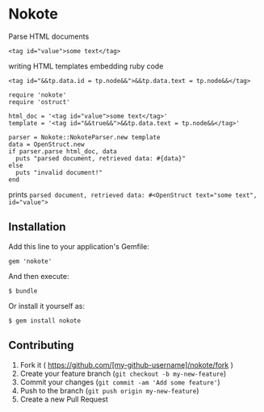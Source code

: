 # Nokote

Parse HTML documents
```{.html}
<tag id="value">some text</tag>
```

writing HTML templates embedding ruby code
```{.html}
<tag id="&&tp.data.id = tp.node&&">&&tp.data.text = tp.node&&</tag>
```

```{.ruby}
require 'nokote'
require 'ostruct'

html_doc = '<tag id="value">some text</tag>'
template = '<tag id="&&true&&">&&tp.data.text = tp.node&&</tag>'

parser = Nokote::NokoteParser.new template
data = OpenStruct.new
if parser.parse html_doc, data
  puts "parsed document, retrieved data: #{data}"
else
  puts "invalid document!"
end
```

prints  `parsed document, retrieved data: #<OpenStruct text="some text", id="value">`


## Installation

Add this line to your application's Gemfile:

    gem 'nokote'

And then execute:

    $ bundle

Or install it yourself as:

    $ gem install nokote


## Contributing

1. Fork it ( https://github.com/[my-github-username]/nokote/fork )
2. Create your feature branch (`git checkout -b my-new-feature`)
3. Commit your changes (`git commit -am 'Add some feature'`)
4. Push to the branch (`git push origin my-new-feature`)
5. Create a new Pull Request
